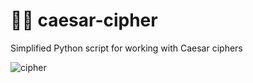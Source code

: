 # 👨‍🔬 caesar-cipher
Simplified Python script for working with Caesar ciphers

![cipher](https://user-images.githubusercontent.com/38048916/124806359-e52f4e00-df5c-11eb-8004-f2e7ca8e34f4.gif)
